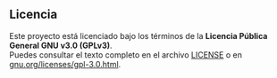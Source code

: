 ## Licencia

Este proyecto está licenciado bajo los términos de la **Licencia Pública General GNU v3.0 (GPLv3)**.  
Puedes consultar el texto completo en el archivo [LICENSE](./LICENSE) o en [gnu.org/licenses/gpl-3.0.html](https://www.gnu.org/licenses/gpl-3.0.html).
